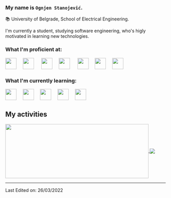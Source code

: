 ### My name is `Ognjen Stanojević`.

📚 University of Belgrade, School of Electrical Engineering.

I'm currently a student, studying software engineering, who's higly motivated in learning new technologies.

### What I'm proficient at:
<img src="https://cdn.jsdelivr.net/gh/devicons/devicon@latest/icons/c/c-original.svg" width="35px">&nbsp;&nbsp;&nbsp;&nbsp;
<img src="https://upload.wikimedia.org/wikipedia/commons/thumb/1/18/ISO_C%2B%2B_Logo.svg/1822px-ISO_C%2B%2B_Logo.svg.png" width="35px">&nbsp;&nbsp;&nbsp;&nbsp;&nbsp;
<img src="https://cdn.worldvectorlogo.com/logos/java.svg" width="35px">&nbsp;&nbsp;&nbsp;&nbsp;
<img src="https://cdn.jsdelivr.net/gh/devicons/devicon@latest/icons/git/git-original.svg" width="35px">&nbsp;&nbsp;&nbsp;&nbsp;&nbsp;
<img src="https://seeklogo.com/images/V/visual-studio-logo-14F95CF819-seeklogo.com.png" width="35px">&nbsp;&nbsp;&nbsp;&nbsp;
<img src="https://user-images.githubusercontent.com/68485477/160219280-130c57b1-25d8-4f34-9820-ca21b2dba0cb.png" width="35px">&nbsp;&nbsp;&nbsp;&nbsp;
<img src="https://thumbs.dreamstime.com/b/sql-database-icon-logo-design-ui-ux-app-orange-inscription-shadow-96841969.jpg" width="35px">&nbsp;&nbsp;&nbsp;&nbsp;



### What I'm currently learning:


<img src="https://cdn.jsdelivr.net/gh/devicons/devicon@latest/icons/python/python-original.svg" width="35px">&nbsp;&nbsp;&nbsp;&nbsp;
<img src="https://upload.wikimedia.org/wikipedia/commons/thumb/9/99/Unofficial_JavaScript_logo_2.svg/480px-Unofficial_JavaScript_logo_2.svg.png" width="35px">&nbsp;&nbsp;&nbsp;&nbsp;
<img src="https://upload.wikimedia.org/wikipedia/commons/thumb/2/27/PHP-logo.svg/2560px-PHP-logo.svg.png" width="35px">&nbsp;&nbsp;&nbsp;&nbsp;
<img src="https://upload.wikimedia.org/wikipedia/commons/thumb/9/9a/Visual_Studio_Code_1.35_icon.svg/2048px-Visual_Studio_Code_1.35_icon.svg.png" width="35px">&nbsp;&nbsp;&nbsp;&nbsp;
<img src="https://cdn.worldvectorlogo.com/logos/docker.svg" width="35px">&nbsp;&nbsp;&nbsp;&nbsp;

## My activities

<a href="https://github.com/Ognjenjebot/github-readme-stats">
  <img width=450 height=170 align="center" src="https://github-readme-stats.vercel.app/api?username=Ognjenjebot&theme=midnight-purple&show_icons=true&bg_color=0D1117&hide_border=true" />
</a>
<a href="https://github.com/Ognjenjebot/github-readme-stats">
  <img align="center" src="https://github-readme-stats.vercel.app/api/top-langs/?username=Ognjenjebot&theme=midnight-purple&layout=compact&bg_color=0D1117&hide_border=true" />
</a>

------

Last Edited on: 26/03/2022
